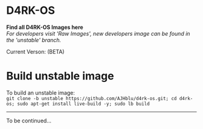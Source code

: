 # D4RK-OS
**Find all D4RK-OS Images here**<br>
*For developers visit 'Raw Images', new developers image can be found in the 'unstable' branch.*

Current Verson: (BETA)

# Build unstable image
To build an unstable image: <br>
```git clone -b unstable https://github.com/AJHblu/d4rk-os.git; cd d4rk-os; sudo apt-get install live-build -y; sudo lb build```


------------------------------------------------------------

To be continued...
